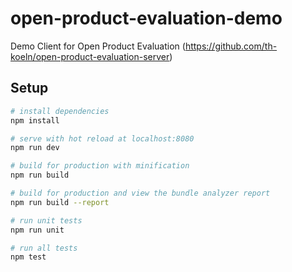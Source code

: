 # open-product-evaluation-demo

Demo Client for Open Product Evaluation (https://github.com/th-koeln/open-product-evaluation-server)

## Setup

``` bash
# install dependencies
npm install

# serve with hot reload at localhost:8080
npm run dev

# build for production with minification
npm run build

# build for production and view the bundle analyzer report
npm run build --report

# run unit tests
npm run unit

# run all tests
npm test
```

